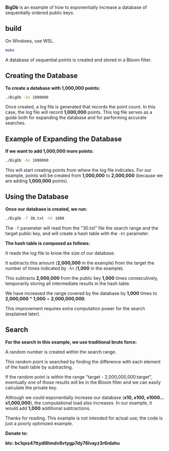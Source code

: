

**BigDb** is an example of how to exponentially increase a database of sequentially ordered public keys.



## build

On Windows, use WSL.

```bash
make
```



A database of sequential points is created and stored in a Bloom filter.


## Creating the Database


**To create a database with 1,000,000 points:**


```bash
./BigDb -bs 1000000
```


Once created, a log file is generated that records the point count. In this case, the log file will record **1,000,000** points. This log file serves as a guide both for expanding the database and for performing accurate searches.

## Example of Expanding the Database

**If we want to add 1,000,000 more points:**

```bash
./BigDb -bs 1000000
```
This will start creating points from where the log file indicates. For our example, points will be created from **1,000,000** to **2,000,000** (because we are adding **1,000,000** points).

## Using the Database
**Once our database is created, we run:**

```bash
./BigDb -f 30.txt -ht 1000
```
The ```-f``` parameter will read from the "30.txt" file the search range and the target public key, and will create a hash table with the ```-ht``` parameter.

**The hash table is composed as follows:**

It reads the log file to know the size of our database.

It subtracts this amount (**2,000,000** in the example) from the target the number of times indicated by ```-ht``` (**1,000** in the example).

This subtracts **2,000,000** from the public key **1,000** times consecutively, temporarily storing all intermediate results in the hash table.


We have increased the range covered by the database by **1,000** times to **2,000,000** * **1,000** = **2,000,000,000**.

This improvement requires extra computation power for the search (explained later).


## Search


**For the search in this example, we use traditional brute force:**

A random number is created within the search range.

This random point is searched by finding the difference with each element of the hash table by subtracting.

If the random point is within the range "target - 2,000,000,000:target", eventually one of those results will be in the Bloom filter and we can easily calculate the private key.

Although we could exponentially increase our database (**x10, x100, x1000... x1,000,000**), the computational load also increases. In our example, it would add **1,000** additional subtractions.



Thanks for reading. This example is not intended for actual use; the code is just a poorly optimized example.



**Donate to:**


**btc: bc1qxs47ttydl8tmdv8vtygp7dy76lvayz3r6rdahu**
